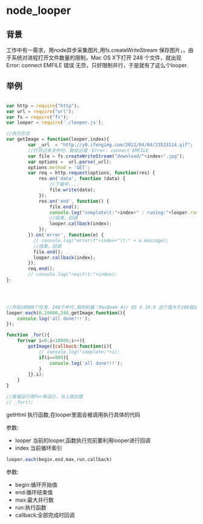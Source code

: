 node_looper
===========

背景
-------------
工作中有一需求，用node异步采集图片,用fs.createWriteStream 保存图片，，由于系统对进程打开文件数量的限制，Mac OS X下打开 248 个文件，就出现 Error: connect EMFILE 错误
无奈，只好限制并行，于是就有了这么个looper.

举例
-------------

```  js

var http = require("http");
var url = require("url");
var fs = require("fs");
var looper = require('./looper.js');

//执行方式
var getImage = function(looper,index){
		var _url  = "http://y0.ifengimg.com/2012/04/04/23533114.gif";
		//打开过多文件时，就会出错：Error: connect EMFILE
		var file = fs.createWriteStream("download/"+index+".jpg");
		var options =  url.parse(_url);
		options.method = 'GET';
		var req = http.request(options, function(res) {
			res.on('data', function (data) {
				//下载中....
				file.write(data);
			});
			res.on('end', function() {
				file.end();
				console.log("complate\t:"+index+" : runing:"+looper.runing);
				//结束，回调
				looper.callback(index);
			});
		}).on('error', function(e) {
		  // console.log("error\t"+index+"\t:" + e.message);
		  //结束，回调
		  file.end();
		  looper.callback(index);
		});
		req.end();
		// console.log("req\t\t:"+index);
};



 
//开启10000个任务，240个并行,我的机器：MacBook Air OS X 10.8 这个值大于248就出错。
looper.each(0,10000,240,getImage,function(){
	console.log('all done!!!');
});

function _for(){
	for(var i=0;i<10000;i++){
		getImage({callback:function(i){
			// console.log("complate:"+i);
			if(i==999){
				console.log('all done!!!');
			}
		}},i);
	}
}

//直接运行用for来运行，马上就出错
// _for();
```

getHtml 执行函数,在looper里面会被调用执行具体的代码

参数:
 - looper 当前的looper,函数执行完前要利用looper进行回调 
 - index 当前循环索引 

```  js
looper.each(begin,end,max,run,callback)
```
参数:
 - begin:循环开始值 
 - end:循环结束值 
 - max:最大并行数 
 - run:执行函数 
 - callback:全部完成时回调 
